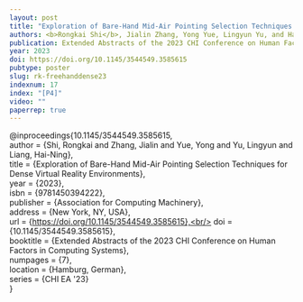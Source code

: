 ```yaml
---
layout: post
title: "Exploration of Bare-Hand Mid-Air Pointing Selection Techniques for Dense Virtual Reality Environments"
authors: <b>Rongkai Shi</b>, Jialin Zhang, Yong Yue, Lingyun Yu, and Hai-Ning Liang
publication: Extended Abstracts of the 2023 CHI Conference on Human Factors in Computing Systems (CHI EA '23)
year: 2023
doi: https://doi.org/10.1145/3544549.3585615
pubtype: poster
slug: rk-freehanddense23
indexnum: 17
index: "[P4]"
video: ""
paperrep: true
---
```


@inproceedings{10.1145/3544549.3585615,<br/>
author = {Shi, Rongkai and Zhang, Jialin and Yue, Yong and Yu, Lingyun and Liang, Hai-Ning},<br/>
title = {Exploration of Bare-Hand Mid-Air Pointing Selection Techniques for Dense Virtual Reality Environments},<br/>
year = {2023},<br/>
isbn = {9781450394222},<br/>
publisher = {Association for Computing Machinery},<br/>
address = {New York, NY, USA},<br/>
url = {https://doi.org/10.1145/3544549.3585615},<br/>
doi = {10.1145/3544549.3585615},<br/>
booktitle = {Extended Abstracts of the 2023 CHI Conference on Human Factors in Computing Systems},<br/>
numpages = {7},<br/>
location = {Hamburg, German},<br/>
series = {CHI EA '23}<br/>
}
